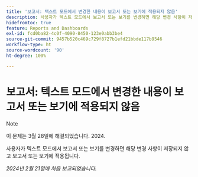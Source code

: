 ```yaml
---
title: '보고서: 텍스트 모드에서 변경한 내용이 보고서 또는 보기에 적용되지 않음'
description: 사용자가 텍스트 모드에서 보고서 또는 보기를 변경하면 해당 변경 사항이 저장되지 않고 보고서 또는 보기에 적용됩니다.
hidefromtoc: true
feature: Reports and Dashboards
exl-id: fcd0ba82-4c0f-4090-8450-123e0abb3be4
source-git-commit: 9457b520c469c729f8727b1efd21bbde117b9546
workflow-type: ht
source-wordcount: '90'
ht-degree: 100%

---
```


# 보고서: 텍스트 모드에서 변경한 내용이 보고서 또는 보기에 적용되지 않음

>[!NOTE]
>
>이 문제는 3월 28일에 해결되었습니다. 2024.

사용자가 텍스트 모드에서 보고서 또는 보기를 변경하면 해당 변경 사항이 저장되지 않고 보고서 또는 보기에 적용됩니다.

_2024년 2월 21일에 처음 보고되었습니다._
